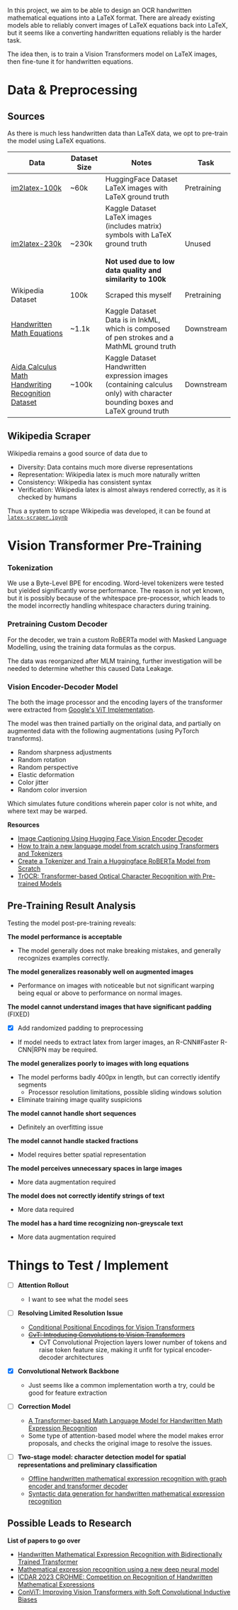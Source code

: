 In this project, we aim to be able to design an OCR handwritten mathematical equations into a LaTeX format. There are already existing models able to reliably convert images of LaTeX equations back into LaTeX, but it seems like a converting handwritten equations reliably is the harder task.

The idea then, is to train a Vision Transformers model on LaTeX images, then fine-tune it for handwritten equations.

# Data & Preprocessing

## Sources

As there is much less handwritten data than LaTeX data, we opt to pre-train the model using LaTeX equations.

| Data                                                                                                            | Dataset Size | Notes                                                                                                                                               | Task        |
| --------------------------------------------------------------------------------------------------------------- | ------------ | --------------------------------------------------------------------------------------------------------------------------------------------------- | ----------- |
| [im2latex-100k](https://huggingface.co/datasets/yuntian-deng/im2latex-100k)                                     | ~60k         | HuggingFace Dataset<br>LaTeX images with LaTeX ground truth                                                                                         | Pretraining |
| [im2latex-230k](https://www.kaggle.com/datasets/gregoryeritsyan/im2latex-230k)                                  | ~230k        | Kaggle Dataset<br>LaTeX images (includes matrix) symbols with LaTeX ground truth<br><br>**Not used due to low data quality and similarity to 100k** | Unused      |
| Wikipedia Dataset                                                                                               | 100k         | Scraped this myself                                                                                                                                 | Pretraining |
| [Handwritten Math Equations](https://www.kaggle.com/datasets/rtatman/handwritten-mathematical-expressions)      | ~1.1k<br>    | Kaggle Dataset<br>Data is in InkML, which is composed of pen strokes and a MathML ground truth                                                      | Downstream  |
| [Aida Calculus Math Handwriting Recognition Dataset](https://www.kaggle.com/datasets/aidapearson/ocr-data/data) | ~100k        | Kaggle Dataset<br>Handwritten expression images (containing calculus only) with character bounding boxes and LaTeX ground truth                     | Downstream  |
## Wikipedia Scraper

Wikipedia remains a good source of data due to
- Diversity: Data contains much more diverse representations
- Representation: Wikipedia latex is much more naturally written
- Consistency: Wikipedia has consistent syntax
- Verification: Wikipedia latex is almost always rendered correctly, as it is checked by humans

Thus a system to scrape Wikipedia was developed, it can be found at [`latex-scraper.ipynb`](./latex-scraper.ipynb)

# Vision Transformer Pre-Training

### Tokenization

We use a Byte-Level BPE for encoding. Word-level tokenizers were tested but yielded significantly worse performance. The reason is not yet known, but it is possibly because of the whitespace pre-processor, which leads to the model incorrectly handling whitespace characters during training.

### Pretraining Custom Decoder

For the decoder, we train a custom RoBERTa model with Masked Language Modelling, using the training data formulas as the corpus.

The data was reorganized after MLM training, further investigation will be needed to determine whether this caused Data Leakage.

### Vision Encoder-Decoder Model

The both the image processor and the encoding layers of the transformer were extracted from [Google's ViT Implementation](https://huggingface.co/google/vit-base-patch16-224-in21k).

The model was then trained partially on the original data, and partially on augmented data with the following augmentations (using PyTorch transforms).

- Random sharpness adjustments
- Random rotation
- Random perspective
- Elastic deformation
- Color jitter
- Random color inversion

Which simulates future conditions wherein paper color is not white, and where text may be warped.

**Resources**
- [Image Captioning Using Hugging Face Vision Encoder Decoder](https://medium.com/@kalpeshmulye/image-captioning-using-hugging-face-vision-encoder-decoder-step-2-step-guide-part-1-495ecb05f0d5)
- [How to train a new language model from scratch using Transformers and Tokenizers](https://huggingface.co/blog/how-to-train)
- [Create a Tokenizer and Train a Huggingface RoBERTa Model from Scratch](https://medium.com/analytics-vidhya/create-a-tokenizer-and-train-a-huggingface-roberta-model-from-scratch-f3ed1138180c)
- [TrOCR: Transformer-based Optical Character Recognition with Pre-trained Models](https://arxiv.org/pdf/2109.10282.pdf)
## Pre-Training Result Analysis

Testing the model post-pre-training reveals:

**The model performance is acceptable**
- The model generally does not make breaking mistakes, and generally recognizes examples correctly.

**The model generalizes reasonably well on augmented images**
- Performance on images with noticeable but not significant warping being equal or above to performance on normal images.

**The model cannot understand images that have significant padding** (FIXED)
- [x] Add randomized padding to preprocessing
- If model needs to extract latex from larger images, an R-CNN#Faster R-CNN|RPN may be required.

**The model generalizes poorly to images with long equations**
- The model performs badly 400px in length, but can correctly identify segments
	- Processor resolution limitations, possible sliding windows solution
- Eliminate training image quality suspicions

**The model cannot handle short sequences**
- Definitely an overfitting issue

**The model cannot handle stacked fractions**
- Model requires better spatial representation

**The model perceives unnecessary spaces in large images**
- More data augmentation required

**The model does not correctly identify strings of text**
- More data required

**The model has a hard time recognizing non-greyscale text**
- More data augmentation required

# Things to Test / Implement

- [ ] **Attention Rollout**
	- I want to see what the model sees

- [ ] **Resolving Limited Resolution Issue**
	- [Conditional Positional Encodings for Vision Transformers](https://arxiv.org/pdf/2102.10882.pdf)
	- ~~[CvT: Introducing Convolutions to Vision Transformers](https://arxiv.org/pdf/2103.15808.pdf)~~
		- CvT Convolutional Projection layers lower number of tokens and raise token feature size, making it unfit for typical encoder-decoder architectures

- [x] **Convolutional Network Backbone**
	- Just seems like a common implementation worth a try, could be good for feature extraction

- [ ] **Correction Model**
	- [A Transformer-based Math Language Model for Handwritten Math Expression Recognition](https://arxiv.org/ftp/arxiv/papers/2108/2108.05002.pdf)
	- Some type of attention-based model where the model makes error proposals, and checks the original image to resolve the issues.

- [ ] **Two-stage model: character detection model for spatial representations and preliminary classification**
	- [Offline handwritten mathematical expression recognition with graph encoder and transformer decoder](https://pdf.sciencedirectassets.com/272206/1-s2.0-S0031320323X00120/1-s2.0-S003132032300852X/main.pdf?X-Amz-Security-Token=IQoJb3JpZ2luX2VjEC8aCXVzLWVhc3QtMSJIMEYCIQCBGHUsNWT5s542owQ%2B6zfn7mNHODiDSS%2FywybmlXl2VwIhAOie6Vj%2BrPRL1dPKFiE6i3i%2BCj6diPmAg9r63kz2iW1UKrMFCCcQBRoMMDU5MDAzNTQ2ODY1IgyFQ44qVghVwpN031kqkAVgfDR3f0F5PjMsNnbfQlClE11%2F5OPAgfAUhXH9zQs9stFlDqjlWd2teCQ3TfuYhYrIRybdXGW5gF433ILAVyuRn24qa4FSVWjF6XL%2FNLasGw1sUZiq5RyiXeufp8XxEuxdTsNHtfJCcdbSFGrtC%2Fh7diAUmhpcVViVEOaAir1awnE57AVZ9aldq54sW7M6%2FhFTo3jiZNedWfAG9f%2BfHvdNfc69D%2FRAeR6ls3TZoOUsFTvm2LqZr9k92mxOMuLq9SgggnMxbfDBxTfe9Okr5cwEMJfvWju%2F%2F2nKxvT%2FMImc3R%2BxUjElgEevuJ5f7IFKf8BakCIyUb42etlDHiKcvYUn%2BELme%2FRPuMqdi4OgoDU%2BElxvASVnWyRF8G%2FdeA%2BWa7TrrOiVFuE3rgWZ%2BYvUAdl27BT5l%2BXX0%2Bi9kFzYh8mYxx1QE4fy5lZisyzHZvHvFJ9vANx%2Bq%2Br7wrlmwq4s%2F84lagdZ9lPr8XmRwXhCUYl%2BkJaqKFXrNEmFbMY1BIh6iKfkNa9n3pHdW1Si1PteA0%2BnDjSTVlQQ269NhyaDtoRc5ZnF2ilbl4Ab7qxfi%2BOXSEisT%2FVV%2FMZU2rXIIYd5I1d9vx4JfY0jlYe1UJ77%2F2R9knQmVatN2txNZ7tcTa3rJCtoRIrPigMuGTnirCC5u7PGPYI%2FpSk3x4MUmZXVZq97wwPqWYfZSn7ibuBbgRQg3uH8PoAis0Lar2y5Xu6u87yRTkm43T3%2FvVZrvQT5WrAYQlkhXkpjHfH%2F4q1U%2FjDkXjHTkcYQUL7Znvm9NKGMBmurPAATZNieYu0fbSm%2BJuBC%2F5HVeRsncjqGjD1b6U5m3d4x0ACPulsWODMd6MyyEavDi4GlvKpDmsQk8YFwOPo0kDDZ5oWvBjqwAXRR2JQS4I3A%2F1b8A8dZ%2BsJRNzq3IErnDo%2FyiXyMqnCbCQg8Fu24vqSe9t0Vbgy%2F3kR3v2X4Z768t4iA9lD96SYyXGpbIu%2BTzqTE3Pt%2BQNc%2B7gvRe5JJTV1bjwkBeIuRGiHuOpzB9PeZyqvqE%2F20W%2BVxeXuDYsTosbpHtJOxikrSvO301GXnpU4WAAGhiBmT7u2EHuCOzgyLJ%2BsywZB%2FZkn9RZs09g%2BJQak2Q2Q9XwDA&X-Amz-Algorithm=AWS4-HMAC-SHA256&X-Amz-Date=20240301T081634Z&X-Amz-SignedHeaders=host&X-Amz-Expires=300&X-Amz-Credential=ASIAQ3PHCVTY5ZZZ6VHW%2F20240301%2Fus-east-1%2Fs3%2Faws4_request&X-Amz-Signature=eaca62130ebe479fafb9aa8ad8bfda215fcdacbd5942a359080e52a11eb66696&hash=7b9c6ca3aa36134c1474ecf5cd398c33f791c198704485fe623c01033fe9262e&host=68042c943591013ac2b2430a89b270f6af2c76d8dfd086a07176afe7c76c2c61&pii=S003132032300852X&tid=spdf-a4291622-a449-4d7f-a8ca-8d4b834419d4&sid=61d35c6b744b2143d4291635e3c177ceb026gxrqa&type=client&tsoh=d3d3LnNjaWVuY2VkaXJlY3QuY29t&ua=190a5c500750045b0350&rr=85d7b4a7b96a7ab5&cc=cn)
	- [Syntactic data generation for handwritten mathematical expression recognition](https://www.sciencedirect.com/science/article/pii/S0167865521004293/pdfft?md5=a38fc2bb18762eb67a8da79228ac8ca7&pid=1-s2.0-S0167865521004293-main.pdf)


## Possible Leads to Research

**List of papers to go over**
- [Handwritten Mathematical Expression Recognition with Bidirectionally Trained Transformer](https://arxiv.org/pdf/2105.02412.pdf)
- [Mathematical expression recognition using a new deep neural model](https://pdf.sciencedirectassets.com/271125/1-s2.0-S0893608023X00082/1-s2.0-S0893608023004653/main.pdf?X-Amz-Security-Token=IQoJb3JpZ2luX2VjEDAaCXVzLWVhc3QtMSJGMEQCIHa7dVQf%2BMLXV2bb4rRPUqNUUDBk%2FpI%2Bav%2FNk%2BTW3v%2FAAiBYXg1ACuvY%2Fbu3lzNf%2Bi8IAmRqHQuer7qrkDJXoCRClCqzBQgpEAUaDDA1OTAwMzU0Njg2NSIMDGwPBjWrlO%2FwDPYrKpAFvTN0GeHdrY6mubeQxx6uof3HmWbg4k2mfwsL6WNZ%2F8pK1KLkN8rz0y2MeDhalryQTzOW4HsVZ39EzkpB5VJjo%2BWrUmTSlMZXpYoZNobpt4mAe%2F6dpxhzbCEFm5JqWILw0DiyT7PX79QfJUu8tEaHTLVbBSt3TYJQNoc2BWHxLTpJ55P4ANTTzR9IMa63ReTUJTOkaCf7HmkPmvEjSBmb0vBAUFpB3HF3S1rQMDtGa5Gvy%2BayS%2FdFvNzrdMDOGDDAsCTmnsmOYGuiGF4WDc17E%2F08mE8cZrEIWb89YAl3r6V%2FHY1Yjp4VUzPagZgw2NR%2FvEkdwK6s%2FZVN2Y1rBM0MekXPWf2eYxLIpHWzfsQsyjGLk1KJumgIFf6H3ZJ9KmO26z8fvNTe2lsIE63YtPCgpudeQLCuGtyfcmvumQ4%2FIO2uSSL5WX%2Bo0Mkfo5JhmdWR8eCAvLLRdGGBzHAxKxeyTOdpXozlRYHSwwUE10JCmzNwxuEj%2FWkCGN3%2F8eS7lz%2BHhSjHwkDaXF8ZixDNDotQH279K4fwqMOeUTLctjKbxQyJhy4NpjXggvG%2B7JF%2ByNp3pLCiJXzaF9CH8Tze1Bt6tt8BPMji9RJIgU%2FqAIrRVFkk4BS%2BHGWv7MDY9arAM2MnCetnXmio16VdjjaFdcjat3%2BKm%2BFzYgghM9MlUQOUuYguOmWOEIwr%2FmihQnazjG1FEcwJCUxg3Jski4XKNgO%2F4jcWkZHLWQBDQ612glu2pqKmdxFVnmXEgk22uq%2BJXogqZXbzIV4aTpnKNhry21%2B%2FkMiwNdSR%2BoJ0q57fuQC%2FfCp2yg3RTAyeqcisStbb0Zgd6Q5tDAxZGjxJKC4ezK8MCumvUUvhhGvGOJbDtZwaoZ4wo5KGrwY6sgGMnCS1H8NdZp3QduNdLLjnbrFxMkQEv3sPfKCu6IYAcBvhSLciobQ45xNKARMLyFuAIKJttazMGQDZvXXMpaHiAZ3UW7fV4FfBz6SjVAUUUIoXG8Q0iKF%2FSx53J49Dx8d4CdoAjsxtJ6VXGrJAvfEJMr%2BhOr96C%2B5IpZeQXtmRQVXSR103PlqniJPf%2B9Vqoa88Z%2Fz8IrW6wxS%2B7acxyYpd%2FTmwFS2c3rcMI9dg9rlTWBy%2B&X-Amz-Algorithm=AWS4-HMAC-SHA256&X-Amz-Date=20240301T082615Z&X-Amz-SignedHeaders=host&X-Amz-Expires=300&X-Amz-Credential=ASIAQ3PHCVTYZLHFJW2I%2F20240301%2Fus-east-1%2Fs3%2Faws4_request&X-Amz-Signature=2521a0d165d87fe634021f5f96af062bebddd31354b6249eaae3036cbfb9c070&hash=aacbe4a10c63d0ea292d18d163f9f5f2eb21ff70d5aa41e91053d9361323ec25&host=68042c943591013ac2b2430a89b270f6af2c76d8dfd086a07176afe7c76c2c61&pii=S0893608023004653&tid=spdf-8404b4b8-d27b-4e09-827f-2ac44c566ae2&sid=61d35c6b744b2143d4291635e3c177ceb026gxrqa&type=client&tsoh=d3d3LnNjaWVuY2VkaXJlY3QuY29t&ua=190a5c500750055d0651&rr=85d7c2d67b59fa4a&cc=cn)
- [ICDAR 2023 CROHME: Competition on Recognition of Handwritten Mathematical Expressions](https://hal.science/hal-04264727v1/document)
- [ConViT: Improving Vision Transformers with Soft Convolutional Inductive Biases](https://arxiv.org/pdf/2103.10697.pdf)
